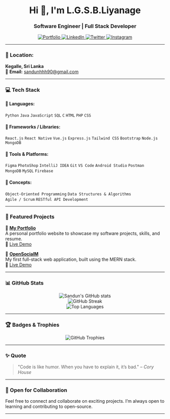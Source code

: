 <h1 align="center">Hi 👋, I'm L.G.S.B.Liyanage</h1>
<h3 align="center">Software Engineer | Full Stack Developer</h3>

<p align="center">
  <a href="https://Sandun441.github.io/Portfolio/" target="_blank">
    <img src="https://img.shields.io/badge/Portfolio-Click_Here-green?style=for-the-badge&logo=github" alt="Portfolio" />
  </a>
  <a href="https://www.linkedin.com/in/sandun-bandara-1477212a7" target="_blank">
    <img src="https://img.shields.io/badge/LinkedIn-Connect-blue?style=for-the-badge&logo=linkedin" alt="LinkedIn" />
  </a>
  <a href="https://x.com/sandunLiyanage_?t=qlBBkXsw6rPAQKgwqgfBOw&s=08" target="_blank">
    <img src="https://img.shields.io/badge/Twitter-Follow-lightblue?style=for-the-badge&logo=twitter" alt="Twitter" />
  </a>
  <a href="https://www.instagram.com/sandun.bandara.5851?igsh=aWE5NGJtN2NmcWpj" target="_blank">
    <img src="https://img.shields.io/badge/Instagram-Follow-pink?style=for-the-badge&logo=instagram" alt="Instagram" />
  </a>
</p>

---

### 📍 Location:
**Kegalle, Sri Lanka**  
📧 **Email:** sandunhhh90@gmail.com

---

### 💻 Tech Stack

#### 🔹 Languages:
`Python` `Java` `JavaScript` `SQL` `C` `HTML` `PHP` `CSS`

#### 🔹 Frameworks / Libraries:
`React.js` `React Native` `Vue.js` `Express.js` `Tailwind CSS` `Bootstrap` `Node.js` `MongoDB`

#### 🔹 Tools & Platforms:
`Figma` `PhotoShop` `IntelliJ IDEA` `Git` `VS Code` `Android Studio` `Postman`  
`MongoDB` `MySQL` `Firebase`

#### 🔹 Concepts:
`Object-Oriented Programming` `Data Structures & Algorithms`  
`Agile / Scrum` `RESTful API Development`

---

### 🚀 Featured Projects

📌 **[My Portfolio](https://github.com/Sandun441/Portfolio)**  
A personal portfolio website to showcase my software projects, skills, and resume.  
🔗 [Live Demo](https://Sandun441.github.io/Portfolio/)

📌 **[OpenSocialM](https://github.com/Sandun441/OpenSocialM)**  
My first full-stack web application, built using the MERN stack.  
🔗 [Live Demo](https://open-social-m.vercel.app/)

---

### 📊 GitHub Stats

<p align="center">
  <img src="https://github-readme-stats.vercel.app/api?username=Sandun441&show_icons=true&theme=radical" alt="Sandun's GitHub stats" />
  <br/>
  <img src="https://github-readme-streak-stats.herokuapp.com/?user=Sandun441&theme=radical" alt="GitHub Streak" />
  <br/>
  <img src="https://github-readme-stats.vercel.app/api/top-langs/?username=Sandun441&layout=compact&theme=radical" alt="Top Languages" />
</p>

---

### 🏆 Badges & Trophies

<p align="center">
  <img src="https://github-profile-trophy.vercel.app/?username=Sandun441&theme=radical&no-frame=true&row=1&column=7" alt="GitHub Trophies" />
</p>

---

### ✨ Quote

> "Code is like humor. When you have to explain it, it’s bad." – *Cory House*

---

### 🤝 Open for Collaboration

Feel free to connect and collaborate on exciting projects. I’m always open to learning and contributing to open-source.

---

